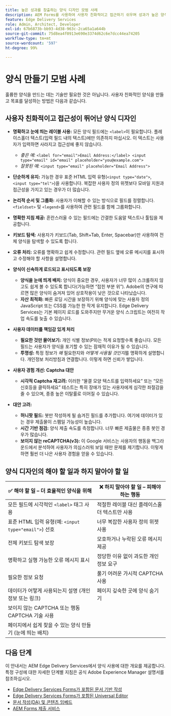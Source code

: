 ```yaml
---
title: 높은 성과를 창출하는 양식 디자인 모범 사례
description: AEM Forms를 사용하여 사용자 친화적이고 접근하기 쉬우며 성과가 높은 양식을 만들기 위한 필수적인 모범 사례를 알아봅니다. 데이터 품질, 사용자 경험, 제출 성공률을 개선합니다.
feature: Edge Delivery Services
role: Admin, Architect, Developer
exl-id: 67b6873b-bb93-4d38-963c-2ca65a1a644b
source-git-commit: 75d8ea4f0913e690e3374d62c6e7dcc44ea74205
workflow-type: tm+mt
source-wordcount: '597'
ht-degree: 99%

---
```


# 양식 만들기 모범 사례

훌륭한 양식을 만드는 데는 기술만 필요한 것은 아닙니다. 사용자 친화적인 양식을 만들고 목표를 달성하는 방법은 다음과 같습니다.

## 사용자 친화적이고 접근성이 뛰어난 양식 디자인

* **명확하고 눈에 띄는 레이블 사용:** 모든 양식 필드에는 `<label>`이 필요합니다. 플레이스홀더 텍스트(입력 필드 내의 텍스트)에만 의존하지 마십시오. 이 텍스트는 사용자가 입력하면 사라지고 접근성에 좋지 않습니다.
   * *좋은 예:* `<label for="email">Email Address:</label> <input type="email" id="email" placeholder="you@example.com">`
   * *잘못된 예:* `<input type="email" placeholder="Email Address">`
* **단순하게 유지:** 가능한 경우 표준 HTML 입력 유형(`<input type="date">`, `<input type="tel">`)을 사용합니다. 복잡한 사용자 정의 위젯보다 모바일 지원과 접근성을 가지고 있는 경우가 더 많습니다.
* **논리적 순서 및 그룹화:** 사용자가 이해할 수 있는 방식으로 필드를 정렬합니다. `<fieldset>` 및 `<legend>`를 사용하여 관련 필드를 함께 그룹화합니다.
* **명확한 지침 제공:** 혼란스러울 수 있는 필드에는 간결한 도움말 텍스트나 툴팁을 제공합니다.
* **키보드 탐색:** 사용자가 키보드(Tab, Shift+Tab, Enter, Spacebar)만 사용하여 전체 양식을 탐색할 수 있도록 합니다.
* **오류 처리:** 오류를 명확하고 쉽게 수정합니다. 관련 필드 옆에 오류 메시지를 표시하고 수정해야 할 사항을 설명합니다.

* **양식이 신속하게 로드되고 표시되도록 보장**

   * **양식을 눈에 띄게 배치:** 양식이 중요한 경우, 사용자가 너무 많이 스크롤하지 않고도 쉽게 볼 수 있도록 합니다(가능하면 “접힌 부분 위”). Adobe의 연구에 따르면 많은 양식이 숨겨져 있어 상호작용이 낮은 것으로 나타났습니다.
   * **자산 최적화:** 빠른 로딩 시간을 보장하기 위해 양식에 맞는 사용자 정의 JavaScript 또는 CSS를 가능한 한 작게 유지합니다. Edge Delivery Services는 기본 페이지 로드를 도와주지만 무거운 양식 스크립트는 여전히 작업 속도를 늦출 수 있습니다.

* **사용자 데이터를 책임감 있게 처리**
   * **필요한 것만 물어보기:** 개인 식별 정보(PII)는 적게 요청할수록 좋습니다. 모든 필드는 사용자가 양식을 포기할 수 있는 잠재적 이유가 될 수 있습니다.
   * **투명성:** 특정 정보가 *왜* 필요한지와 *어떻게 사용될 것인지*&#x200B;를 명확하게 설명합니다. 개인정보 처리방침과 연결합니다. 이렇게 하면 신뢰가 쌓입니다.

* **사용자 경험 개선: Captcha 대안**

   * **시각적 Captcha 재고려:** 이러한 “물결 모양 텍스트를 입력하세요” 또는 “모든 신호등을 클릭하세요” 테스트는 특히 장애가 있는 사용자에게 심각한 좌절감을 줄 수 있으며, 종종 높은 이탈률로 이어질 수 있습니다.

* **대안 고려:**
   * **허니팟 필드:** 봇만 작성하게 될 숨겨진 필드를 추가합니다. 여기에 데이터가 있는 경우 제출물이 스팸일 가능성이 높습니다.
   * **시간 기반 점검:** 양식 제출 속도를 측정합니다. 너무 빠른 제출물은 종종 봇인 경우가 많습니다.
   * **보이지 않는 reCAPTCHA(v3):** 이 Google 서비스는 사용자의 행동을 백그라운드에서 분석하여 사용자가 의심스러워 보일 때만 문제를 제기합니다. 이렇게 하면 훨씬 더 나은 사용자 경험을 얻을 수 있습니다.

## 양식 디자인의 해야 할 일과 하지 말아야 할 일

| ✅ 해야 할 일 – 더 효율적인 양식을 위해 | ❌ 하지 말아야 할 일 – 피해야 하는 행동 |
|----------------------------------------------------------------------|------------------------------------------------------------------|
| 모든 필드에 시각적인 `<label>` 태그 사용 | 적절한 레이블 대신 플레이스홀더 텍스트만 사용 |
| 표준 HTML 입력 유형(예: `<input type="email">`) 선호 | 너무 복잡한 사용자 정의 위젯 사용 |
| 전체 키보드 탐색 보장 | 모호하거나 누락된 오류 메시지 제공 |
| 명확하고 실행 가능한 오류 메시지 표시 | 정당한 이유 없이 과도한 개인 정보 요구 |
| 필요한 정보 요청 | 풀기 어려운 가시적 CAPTCHA 사용 |
| 데이터가 어떻게 사용되는지 설명 (개인 정보 또는 링크) | 페이지 깊숙한 곳에 양식 숨기기 |
| 보이지 않는 CAPTCHA 또는 행동 CAPTCHA 기술 사용 |                                                                  |
| 페이지에서 쉽게 찾을 수 있는 양식 만들기 (눈에 띄는 배치) |                                                                  |


## 다음 단계

이 안내서는 AEM Edge Delivery Services에서 양식 사용에 대한 개요를 제공합니다. 특정 구성에 대한 자세한 단계별 지침은 공식 Adobe Experience Manager 설명서를 참조하십시오.

* [Edge Delivery Services Forms가 포함된 문서 기반 작성](/help/edge/docs/forms/tutorial.md)
* [Edge Delivery Services Forms가 포함된 Universal Editor](/help/edge/docs/forms/universal-editor/overview-universal-editor-for-edge-delivery-services-for-forms.md)
* [문서 작성(DA) 및 콘텐츠 임베드](https://www.aem.live/developer/da-tutorial)
* [AEM Forms 제출 서비스](/help/edge/docs/forms/configure-submission-action-for-eds-forms.md)
